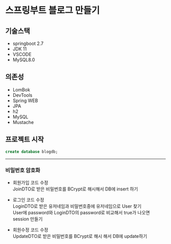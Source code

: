 # 스프링부트 블로그 만들기

## 기술스택
- springboot 2.7
- JDK 11
- VSCODE
- MySQL8.0

## 의존성
- LomBok
- DevTools
- Spring WEB
- JPA
- h2
- MySQL
- Mustache

## 프로젝트 시작
```sql
create database blogdb;
```

---
### 비밀번호 암호화

- 회원가입 코드 수정  
  JoinDTO로 받은 비밀번호를 BCrypt로 해시해서 DB에 insert 하기

- 로그인 코드 수정  
  LoginDTO로 받은 유저네임과 비밀번호중에 유저네임으로 User 찾기  
  User에 password와 LoginDTO의 password로 비교해서 true가 나오면 session 만들기

- 회원수정 코드 수정  
  UpdateDTO로 받은 비밀번호를 BCrypt로 해시 해서 DB에 update하기

